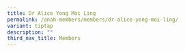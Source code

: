 ```yaml
---
title: Dr Alice Yong Moi Ling
permalink: /anah-members/members/dr-alice-yong-moi-ling/
variant: tiptap
description: ""
third_nav_title: Members
---
```

